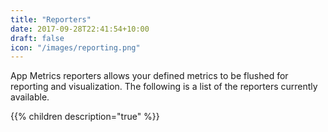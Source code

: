 ```yaml
---
title: "Reporters"
date: 2017-09-28T22:41:54+10:00
draft: false
icon: "/images/reporting.png"
---
```


App Metrics reporters allows your defined metrics to be flushed for reporting and visualization. The following is a list of the reporters currently available.

{{% children description="true" %}}